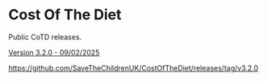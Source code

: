 # Cost Of The Diet

Public CoTD releases.

[Version 3.2.0 - 09/02/2025](https://github.com/SaveTheChildrenUK/CostOfTheDiet/releases/download/v3.2.0/Cost-of-The-Diet-Setup-3.2.0.exe)

https://github.com/SaveTheChildrenUK/CostOfTheDiet/releases/tag/v3.2.0 

